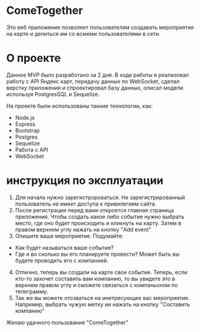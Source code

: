 # ComeTogether

Это веб приложение позволяет пользователям создавать мероприятия на карте и делиться им со всмеми пользователями в сети. 

# О проекте
Данное MVP было разработано за 2 дня. В ходе работы я реализовал работу с API Яндекс карт, передачу данных по WebSocket, сделал верстку приложения и спроектировал базу данных, описал модели используя PostgresSQL и Sequelize.

На проекте были использованы такиие технологии, как:
- Node.js
- Express
- Bootstrap
- Postgres
- Sequelize
- Работа с API 
- WebSocket

# инструкция по эксплуатации
1. Для начала нужно зарегистророваться. Не зарегистрированный пользователь не имеет доступа к привилегиям сайта.
2. После регистрации перед вами откроется главная страница приложения. Чтобы создать какое либо событие нужно выбрать место, где оно будет происходить и кликнуть на карту. Затем в правом верхнем углу нажать на кнопку "Add event"
3. Опишите ваше мероприятие. Подумайте: 
- Как будет называться ваше событие?
- Где и во сколько вы его планируете провести? Может быть вы будете проводить его с компанией.
4. Отлично, теперь вы создали на карте свое событие. Теперь, если кто-то захочет составить вам компанию, то вы увидете это в верхнем правом углу и сможете связаться с компаньоном по телеграмму.
5. Так же вы можете отозваться на инетресующее вас мероприятие. Например, выбрать чужую метку ии нажать на кнопку "Составить компанию"

Желаю удачного пользования "ComeTogether"
